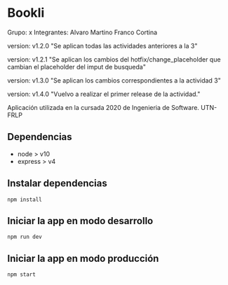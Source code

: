 # Bookli
Grupo: x
Integrantes:
Alvaro Martino
Franco Cortina

version: v1.2.0 "Se aplican todas las actividades anteriores a la 3"

version: v1.2.1 "Se aplican los cambios del hotfix/change_placeholder que cambian el placeholder del imput de busqueda"

version: v1.3.0 "Se aplican los cambios correspondientes a la actividad 3"

version: v1.4.0 "Vuelvo a realizar el primer release de la actividad."

Aplicación utilizada en la cursada 2020 de Ingenieria de Software. UTN-FRLP

## Dependencias

-   node > v10
-   express > v4

## Instalar dependencias

`npm install`

## Iniciar la app en modo desarrollo

`npm run dev`

## Iniciar la app en modo producción

`npm start`
